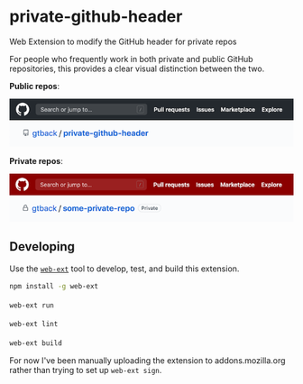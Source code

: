 # private-github-header

Web Extension to modify the GitHub header for private repos

For people who frequently work in both private and public GitHub repositories,
this provides a clear visual distinction between the two.

**Public repos**:

![Public repos](public.png)

**Private repos**:

![Private repos](private.png)

## Developing

Use the [`web-ext`](https://github.com/mozilla/web-ext) tool to develop, test,
and build this extension.

```sh
npm install -g web-ext

web-ext run

web-ext lint

web-ext build
```

For now I've been manually uploading the extension to addons.mozilla.org rather
than trying to set up `web-ext sign`.
